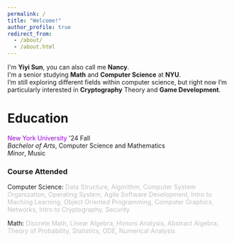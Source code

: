 ```yaml
---
permalink: /
title: "Welcome!"
author_profile: true
redirect_from: 
  - /about/
  - /about.html
---
```


I'm **Yiyi Sun**, you can also call me **Nancy**.<br>
I'm a senior studying **Math** and **Computer Science** at **NYU**.<br>
I’m still exploring different fields within computer science, but right now I’m particularly interested in **Cryptography** Theory and **Game Development**.

# Education

<span style="color:DarkViolet">New York University</span> '24 Fall<br>
*Bachelor of Arts*, Computer Science and Mathematics<br>
*Minor*, Music<br>

### Course Attended

Computer Science: <span style="color:Silver">Data Structure, Algorithm, Computer System Organization, Operating System, Agile Software Development, Intro to Maching Learning, Object Oriented Programming, Computer Graphics, Networks, Intro to Cryptography, Security</span>

Math: <span style="color:Silver">Discrete Math, Linear Algebra, *Honors* Analysis, Abstract Algebra, Theory of Probability, Statistics, ODE, Numerical Analysis</span>


